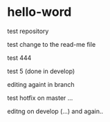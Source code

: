 # hello-word
test repository

test change to the read-me file

test 444

test 5 (done in develop)

editing againt in branch

test hotfix on master ...

editng on develop (...) and again..
